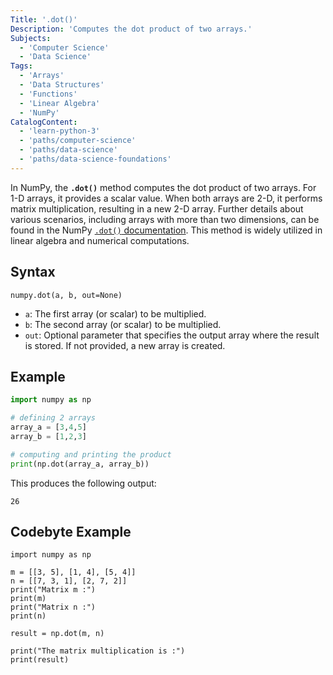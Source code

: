 ```yaml
---
Title: '.dot()'
Description: 'Computes the dot product of two arrays.' 
Subjects: 
  - 'Computer Science'
  - 'Data Science'
Tags: 
  - 'Arrays'
  - 'Data Structures'
  - 'Functions'
  - 'Linear Algebra'
  - 'NumPy'
CatalogContent: 
  - 'learn-python-3'
  - 'paths/computer-science'
  - 'paths/data-science'
  - 'paths/data-science-foundations'  
---
```


In NumPy, the **`.dot()`** method computes the dot product of two arrays. For 1-D arrays, it provides a scalar value. When both arrays are 2-D, it performs matrix multiplication, resulting in a new 2-D array. Further details about various scenarios, including arrays with more than two dimensions, can be found in the NumPy [`.dot()` documentation](https://numpy.org/doc/stable/reference/generated/numpy.dot.html). This method is widely utilized in linear algebra and numerical computations.

## Syntax

```pseudo
numpy.dot(a, b, out=None)
```

- `a`: The first array (or scalar) to be multiplied.
- `b`: The second array (or scalar) to be multiplied.
- `out`: Optional parameter that specifies the output array where the result is stored. If not provided, a new array is created.

## Example

```py
import numpy as np

# defining 2 arrays
array_a = [3,4,5]
array_b = [1,2,3]

# computing and printing the product
print(np.dot(array_a, array_b))
```

This produces the following output:

```shell
26
```

## Codebyte Example

```codebyte/python
import numpy as np

m = [[3, 5], [1, 4], [5, 4]] 
n = [[7, 3, 1], [2, 7, 2]] 
print("Matrix m :") 
print(m) 
print("Matrix n :") 
print(n) 
  
result = np.dot(m, n) 
  
print("The matrix multiplication is :") 
print(result) 
```
